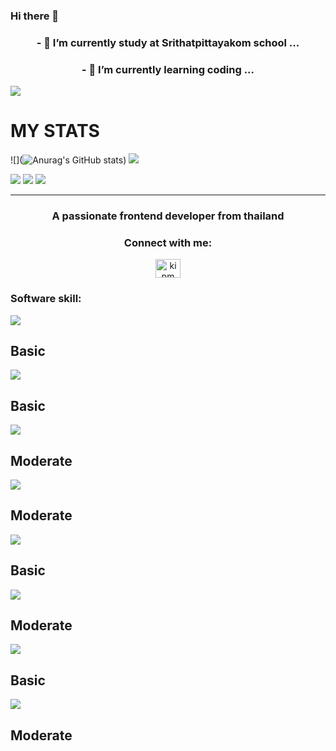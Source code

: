 ### Hi there 👋



<h3 align="center">- 🔭 I’m currently study at Srithatpittayakom school ...</h3>
<h3 align="center" >- 🌱 I’m currently learning coding ...</h3>

<img src="https://media.giphy.com/media/JIX9t2j0ZTN9S/giphy.gif" >


# MY STATS 
![](![Anurag's GitHub stats](https://github-readme-stats.vercel.app/api?username=chankxow&show_icons=true&theme=transparent))
![](https://hits.seeyoufarm.com/api/count/incr/badge.svg?url=https%3A%2F%2Fgithub.com%2F{username}1212%2Fhit-counter)

![](http://github-profile-summary-cards.vercel.app/api/cards/profile-details?username=chankxow&theme=monokai)
![](http://github-profile-summary-cards.vercel.app/api/cards/stats?username=chankxow&theme=monokai)
![](http://github-profile-summary-cards.vercel.app/api/cards/most-commit-language?username=chankxow&theme=monokai)

<hr>
<h3 align="center">A passionate frontend developer from thailand</h3>

<h3 align="center">Connect with me:</h3>
<p align="center">
<a href="https://www.facebook.com/profile.php?id=100011973946922)](https://www.facebook.com/profile.php?id=100011973946922)" target="blank"><img align="center" src="https://raw.githubusercontent.com/rahuldkjain/github-profile-readme-generator/master/src/images/icons/Social/facebook.svg" alt="ki pm" height="30" width="40" /></a>
</p>

<h3 align="left">Software skill: </h3>

<img  src="https://img.shields.io/badge/Adobe%20Photoshop-31A8FF?style=for-the-badge&logo=Adobe%20Photoshop&logoColor=black"> <h2>Basic</h2>
<img  src="https://img.shields.io/badge/Figma-F24E1E?style=for-the-badge&logo=figma&logoColor=white"> <h2>Basic</h2>
<img  src="https://img.shields.io/badge/CSS3-1572B6?style=for-the-badge&logo=css3&logoColor=white"> <h2>Moderate</h2>
<img  src="https://img.shields.io/badge/HTML5-E34F26?style=for-the-badge&logo=html5&logoColor=white"> <h2>Moderate</h2>
<img  src="https://img.shields.io/badge/JavaScript-323330?style=for-the-badge&logo=javascript&logoColor=F7DF1E"> <h2>Basic</h2>
<img  src="https://img.shields.io/badge/Python-FFD43B?style=for-the-badge&logo=python&logoColor=blue"> <h2>Moderate</h2>
<img  src="https://img.shields.io/badge/C%2B%2B-00599C?style=for-the-badge&logo=c%2B%2B&logoColor=white"> <h2>Basic</h2>
<img  src="https://img.shields.io/badge/Scratch-4D97FF?style=for-the-badge&logo=Scratch&logoColor=white"> <h2>Moderate</h2>
